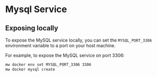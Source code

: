 # Mysql Service

## Exposing locally

To expose the MySQL service locally, you can set the `MYSQL_PORT_3306` environment variable to a port on your host machine.

For example, to expose the MySQL service on port 3306:

```bash
mw docker env set MYSQL_PORT_3306 3306
mw docker mysql create
```
